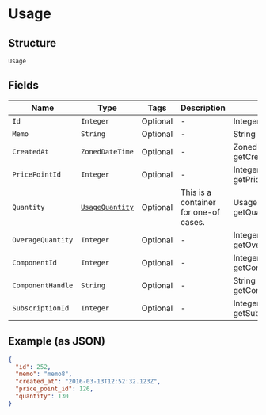 
# Usage

## Structure

`Usage`

## Fields

| Name | Type | Tags | Description | Getter | Setter |
|  --- | --- | --- | --- | --- | --- |
| `Id` | `Integer` | Optional | - | Integer getId() | setId(Integer id) |
| `Memo` | `String` | Optional | - | String getMemo() | setMemo(String memo) |
| `CreatedAt` | `ZonedDateTime` | Optional | - | ZonedDateTime getCreatedAt() | setCreatedAt(ZonedDateTime createdAt) |
| `PricePointId` | `Integer` | Optional | - | Integer getPricePointId() | setPricePointId(Integer pricePointId) |
| `Quantity` | [`UsageQuantity`](../../doc/models/containers/usage-quantity.md) | Optional | This is a container for one-of cases. | UsageQuantity getQuantity() | setQuantity(UsageQuantity quantity) |
| `OverageQuantity` | `Integer` | Optional | - | Integer getOverageQuantity() | setOverageQuantity(Integer overageQuantity) |
| `ComponentId` | `Integer` | Optional | - | Integer getComponentId() | setComponentId(Integer componentId) |
| `ComponentHandle` | `String` | Optional | - | String getComponentHandle() | setComponentHandle(String componentHandle) |
| `SubscriptionId` | `Integer` | Optional | - | Integer getSubscriptionId() | setSubscriptionId(Integer subscriptionId) |

## Example (as JSON)

```json
{
  "id": 252,
  "memo": "memo8",
  "created_at": "2016-03-13T12:52:32.123Z",
  "price_point_id": 126,
  "quantity": 130
}
```

